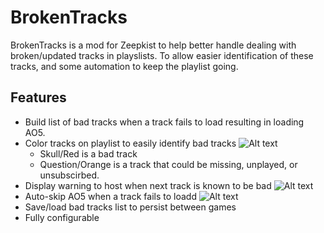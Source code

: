 # BrokenTracks

BrokenTracks is a mod for Zeepkist to help better handle dealing with broken/updated tracks in playslists. To allow easier identification of these tracks, and some automation to keep the playlist going.


## Features

- Build list of bad tracks when a track fails to load resulting in loading AO5.
- Color tracks on playlist to easily identify bad tracks ![Alt text](https://i.imgur.com/kjbUkfu.png)
   - Skull/Red is a bad track
   - Question/Orange is a track that could be missing, unplayed, or unsubscirbed.
- Display warning to host when next track is known to be bad ![Alt text](https://i.imgur.com/sF7o2vl.png)
- Auto-skip AO5 when a track fails to loadd ![Alt text](https://i.imgur.com/m5OPyed.png)
- Save/load bad tracks list to persist between games
- Fully configurable